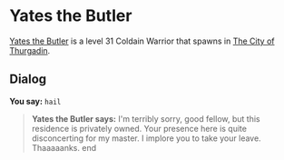 # Yates the Butler



[Yates the Butler](/npc/115079) is a level 31 Coldain Warrior that spawns in [The City of Thurgadin](/zone/115).



## Dialog

**You say:** `hail`



>**Yates the Butler says:** I'm terribly sorry, good fellow, but this residence is privately owned. Your presence here is quite disconcerting for my master. I implore you to take your leave. Thaaaaanks.
 end
